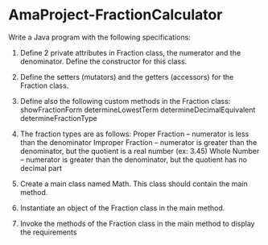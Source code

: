 # AmaProject-FractionCalculator

Write a Java program with the following specifications:

1. Define 2 private attributes in Fraction class, the numerator and the denominator.  Define the constructor for this class.

2. Define the setters (mutators) and the getters (accessors) for the Fraction class.
3. Define also the following custom methods in the Fraction class:
      showFractionForm
      determineLowestTerm
      determineDecimalEquivalent
      determineFractionType

4. The fraction types are as follows: 
      Proper Fraction – numerator is less than the denominator
      Improper Fraction – numerator is greater than the denominator, but the quotient is a real number (ex: 3.45)
      Whole Number – numerator is greater than the denominator, but the quotient has no decimal part

5. Create a main class named Math.  This class should contain the main method.

6. Instantiate an object of the Fraction class in the main method.

7. Invoke the methods of the Fraction class in the main method to display the requirements 
